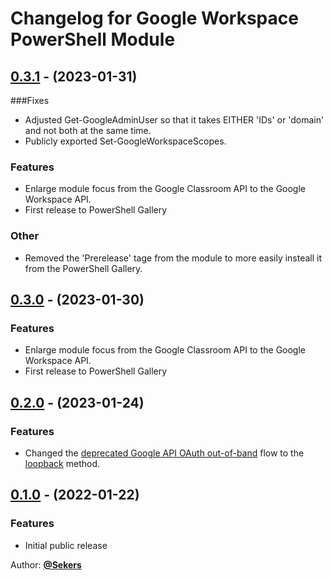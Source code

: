 # Changelog for Google Workspace PowerShell Module

## [0.3.1](https://github.com/Sekers/GoogleWorkspace/tree/0.3.1) - (2023-01-31)

###Fixes

- Adjusted Get-GoogleAdminUser so that it takes EITHER 'IDs' or 'domain' and not both at the same time.
- Publicly exported Set-GoogleWorkspaceScopes.

### Features

- Enlarge module focus from the Google Classroom API to the Google Workspace API.
- First release to PowerShell Gallery

### Other
- Removed the 'Prerelease' tage from the module to more easily insteall it from the PowerShell Gallery.

## [0.3.0](https://github.com/Sekers/GoogleWorkspace/tree/0.3.0) - (2023-01-30)

### Features

- Enlarge module focus from the Google Classroom API to the Google Workspace API.
- First release to PowerShell Gallery

## [0.2.0](https://github.com/Sekers/GoogleWorkspace/tree/0.2.0) - (2023-01-24)

### Features

- Changed the [deprecated Google API OAuth out-of-band](https://developers.googleblog.com/2022/02/making-oauth-flows-safer.html) flow to the [loopback](https://developers.google.com/identity/protocols/oauth2/native-app#redirect-uri_loopback) method.

## [0.1.0](https://github.com/Sekers/GoogleWorkspace/tree/0.1.0) - (2022-01-22)

### Features

- Initial public release

Author: [**@Sekers**](https://github.com/Sekers)
